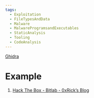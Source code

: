 ```yaml
---
tags:
  - Exploitation
  - FileTypesAndData
  - Malware
  - MalwareProgramsandExecutables
  - StaticAnalysis
  - Tooling
  - CodeAnalysis
---
```

[Ghidra](https://ghidra-sre.org/)


# Example

1. [Hack The Box - Bitlab - 0xRick’s Blog](https://0xrick.github.io/hack-the-box/bitlab/#reversing-remoteconnectionexe--roots-password--ssh-as-root---root-flag)
